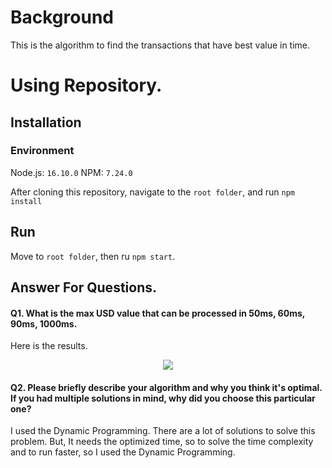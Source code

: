 # Background
This is the algorithm to find the transactions that have best value in time.

# Using Repository.

## Installation

### Environment
Node.js: `16.10.0`
NPM: `7.24.0`

After cloning this repository, navigate to the `root folder`, and run `npm install`

## Run
Move to `root folder`, then ru `npm start`.

## Answer For Questions.
#### Q1. What is the max USD value that can be processed in 50ms, 60ms, 90ms, 1000ms.
Here is the results.
<p align="center">
    <img src="https://github.com/SSLockStar/HandleTransactionProblem/blob/master/docs/files/max_amount.png" />    
</p>

#### Q2. Please briefly describe your algorithm and why you think it's optimal. If you had multiple solutions in mind, why did you choose this particular one?
I used the Dynamic Programming.
There are a lot of solutions to solve this problem.
But, It needs the optimized time, so to solve the time complexity and to run faster, so I used the Dynamic Programming.

